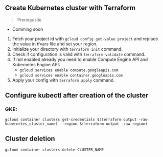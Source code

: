## Create Kubernetes cluster with Terraform
> Prerequisite
- Comming soon

1. Fetch your project id with `gcloud config get-value project` and replace the value in tfvars file and set your region.
2. Initialize your directory with `terraform init` command.
3. Check if configuration is valid with `terraform validate` command.
4. If not enabled already you need to enable Compute Engine API and Kubernetes Engine API:
    - `gcloud services enable compute.googleapis.com`
    - `gcloud services enable container.googleapis.com`
5. Apply your config with `terraform apply` command.

## Configure kubectl after creation of the cluster

### GKE:
`gcloud container clusters get-credentials $(terraform output -raw kubernetes_cluster_name) --region $(terraform output -raw region)`

## Cluster deletion
`gcloud container clusters delete CLUSTER_NAME`
